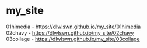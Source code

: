 # my_site
01himedia - https://dlwlswn.github.io/my_site/01himedia<br>
02chavy - https://dlwlswn.github.io/my_site/02chavy<br>
03collage - https://dlwlswn.github.io/my_site/03collage
